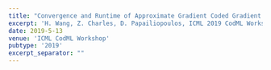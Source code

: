```yaml
---
title: "Convergence and Runtime of Approximate Gradient Coded Gradient Descent"
excerpt: 'H. Wang, Z. Charles, D. Papailiopoulos, ICML 2019 CodML Workshop, \[[link](https://github.com/hwang595/hwang595.github.io/tree/master/files/agc_codeml_main.pdf)\]'
date: 2019-5-13
venue: 'ICML CodML Workshop'
pubtype: '2019'
excerpt_separator: ""
---
```

